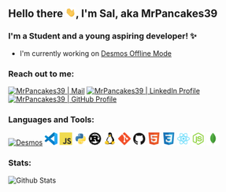 ## Hello there <img src="./hello.gif" height="20px">, I'm Sal, aka MrPancakes39

### I'm a Student and a young aspiring developer! ✨

- I'm currently working on [Desmos Offline Mode](https://github.com/MrPancakes39/Desmos-Offline-Mode/)

### Reach out to me:

[<img alt="MrPancakes39 | Mail" width="22px" src="https://cdn.simpleicons.org/maildotru/e87694" />](mailto:mrpancakes39.qymxt@simplelogin.com)
[<img alt="MrPancakes39 | LinkedIn Profile" width="22px" src="https://cdn.simpleicons.org/linkedin/e87694" />](https://www.linkedin.com/in/sal-hasan-00b1b4212/)
[<img alt="MrPancakes39 | GitHub Profile" width="22px" src="https://cdn.simpleicons.org/github/e87694" />](https://github.com/MrPancakes39/)

### Languages and Tools:

[<img alt="Desmos" width="26px" src="https://www.desmos.com/favicon.ico" />](https://www.desmos.com/)
[<img alt="Visual Studio Code" width="26px" src="https://raw.githubusercontent.com/devicons/devicon/master/icons/vscode/vscode-original.svg" />](https://code.visualstudio.com/)
[<img alt="JavaScript" width="26px" src="https://raw.githubusercontent.com/devicons/devicon/master/icons/javascript/javascript-original.svg" />](https://developer.mozilla.org/en-US/docs/Web/JavaScript/)
[<img alt="Python" width="26px" src="https://raw.githubusercontent.com/devicons/devicon/master/icons/python/python-original.svg" />](https://www.python.org/)
[<img alt="Rust" width="26px" src="https://raw.githubusercontent.com/devicons/devicon/master/icons/rust/rust-plain.svg">](https://www.rust-lang.org/)
[<img alt="Linux" width="26px" src="https://raw.githubusercontent.com/devicons/devicon/master/icons/linux/linux-original.svg">](https://www.linuxfoundation.org/)
[<img alt="Git" width="26px" src="https://raw.githubusercontent.com/devicons/devicon/master/icons/git/git-original.svg">](https://git-scm.com/)
[<img alt="GitHub" width="26px" src="https://raw.githubusercontent.com/devicons/devicon/master/icons/github/github-original.svg">](https://github.com/)
[<img alt="HTML5" width="26px" src="https://raw.githubusercontent.com/devicons/devicon/master/icons/html5/html5-original.svg">](https://developer.mozilla.org/en-US/docs/Web/HTML/)
[<img alt="CSS3" width="26px" src="https://raw.githubusercontent.com/devicons/devicon/master/icons/css3/css3-original.svg">](https://developer.mozilla.org/en-US/docs/Web/CSS/)
[<img alt="React" width="26px" src="https://raw.githubusercontent.com/devicons/devicon/master/icons/react/react-original.svg">](https://react.dev/)
[<img alt="Node.js" width="26px" src="https://raw.githubusercontent.com/devicons/devicon/master/icons/nodejs/nodejs-original.svg">](https://nodejs.org/)
[<img alt="MongoDB" width="26px" src="https://raw.githubusercontent.com/devicons/devicon/master/icons/mongodb/mongodb-original.svg">](https://www.mongodb.com/)

### Stats:

![Github Stats](https://github-readme-stats.vercel.app/api?username=MrPancakes39&count_private=true&show_icons=true&include_all_commits=true)

<!-- Leftovers:
[<img alt="TypeScript" width="26px" src="https://raw.githubusercontent.com/devicons/devicon/master/icons/typescript/typescript-original.svg" />](https://www.typescriptlang.org/) -->
